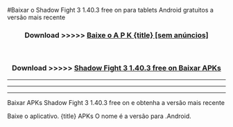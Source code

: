 #Baixar o Shadow Fight 3 1.40.3 free on     para tablets Android gratuitos a versão mais recente


<div align="center">
<h3>Download >>>>> <a href="https://pt-web.web.app/?pt= {title}">Baixe o A P K {title} [sem anúncios]</a></h3><br>

<h3>Download >>>>> <a href="https://pt-web.web.app/?pt= {title}">Shadow Fight 3 1.40.3 free on    Baixar APKs</a></h3>
</div>

----------------------------------------------------------

----------------------------------------------------------

----------------------------------------------------------

Baixar APKs Shadow Fight 3 1.40.3 free on    e obtenha a versão mais recente

Baixe o aplicativo. {title} APKs O nome é a versão para .Android.


